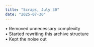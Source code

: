 ```yaml
---
title: "Scraps, July 30"
date: "2025-07-30"
---
```


• Removed unnecessary complexity  
• Started rewriting this archive structure  
• Kept the noise out
